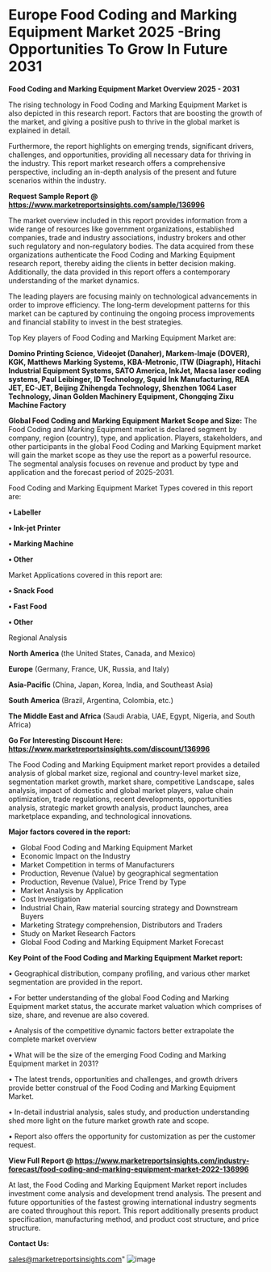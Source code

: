 # Europe Food Coding and Marking Equipment Market 2025 -Bring Opportunities To Grow In Future 2031

<Strong> Food Coding and Marking Equipment Market Overview 2025 - 2031</strong>

The rising technology in Food Coding and Marking Equipment Market is also depicted in this research report. Factors that are boosting the growth of the market, and giving a positive push to thrive in the global market is explained in detail.

Furthermore, the report highlights on emerging trends, significant drivers, challenges, and opportunities, providing all necessary data for thriving in the industry. This report market research offers a comprehensive perspective, including an in-depth analysis of the present and future scenarios within the industry.

<strong>Request Sample Report @ <a href=https://www.marketreportsinsights.com/sample/136996>https://www.marketreportsinsights.com/sample/136996</a></strong>

The market overview included in this report provides information from a wide range of resources like government organizations, established companies, trade and industry associations, industry brokers and other such regulatory and non-regulatory bodies. The data acquired from these organizations authenticate the Food Coding and Marking Equipment research report, thereby aiding the clients in better decision making. Additionally, the data provided in this report offers a contemporary understanding of the market dynamics.

The leading players are focusing mainly on technological advancements in order to improve efficiency. The long-term development patterns for this market can be captured by continuing the ongoing process improvements and financial stability to invest in the best strategies.

Top Key players of Food Coding and Marking Equipment Market are:

<strong>Domino Printing Science, Videojet (Danaher), Markem-Imaje (DOVER), KGK, Matthews Marking Systems, KBA-Metronic, ITW (Diagraph), Hitachi Industrial Equipment Systems, SATO America, InkJet, Macsa laser coding systems, Paul Leibinger, ID Technology, Squid Ink Manufacturing, REA JET, EC-JET, Beijing Zhihengda Technology, Shenzhen 1064 Laser Technology, Jinan Golden Machinery Equipment, Chongqing Zixu Machine Factory</strong>

<strong><b>Global Food Coding and Marking Equipment Market Scope and Size:</b></strong>
The Food Coding and Marking Equipment market is declared segment by company, region (country), type, and application. Players, stakeholders, and other participants in the global Food Coding and Marking Equipment market will gain the market scope as they use the report as a powerful resource. The segmental analysis focuses on revenue and product by type and application and the forecast period of 2025-2031.

Food Coding and Marking Equipment Market Types covered in this report are:

<strong>• Labeller

• Ink-jet Printer

• Marking Machine

• Other</strong>

Market Applications covered in this report are:

<strong>• Snack Food

• Fast Food

• Other</strong> 

Regional Analysis

<strong>North America</strong> (the United States, Canada, and Mexico)

<strong>Europe</strong> (Germany, France, UK, Russia, and Italy)

<strong>Asia-Pacific</strong> (China, Japan, Korea, India, and Southeast Asia)

<strong>South America</strong> (Brazil, Argentina, Colombia, etc.)

<strong>The Middle East and Africa</strong> (Saudi Arabia, UAE, Egypt, Nigeria, and South Africa)

<strong>Go For Interesting Discount Here: <a href=https://www.marketreportsinsights.com/discount/136996>https://www.marketreportsinsights.com/discount/136996</a></strong>

The Food Coding and Marking Equipment market report provides a detailed analysis of global market size, regional and country-level market size, segmentation market growth, market share, competitive Landscape, sales analysis, impact of domestic and global market players, value chain optimization, trade regulations, recent developments, opportunities analysis, strategic market growth analysis, product launches, area marketplace expanding, and technological innovations.

<strong><b>Major factors covered in the report:</b></strong>
<ul>
  <li>Global Food Coding and Marking Equipment Market </li>
  <li>Economic Impact on the Industry</li>
  <li>Market Competition in terms of Manufacturers</li>
  <li>Production, Revenue (Value) by geographical segmentation</li>
  <li>Production, Revenue (Value), Price Trend by Type</li>
  <li>Market Analysis by Application</li>
  <li>Cost Investigation</li>
  <li>Industrial Chain, Raw material sourcing strategy and Downstream Buyers</li>
  <li>Marketing Strategy comprehension, Distributors and Traders</li>
  <li>Study on Market Research Factors</li>
  <li>Global Food Coding and Marking Equipment Market Forecast</li>
</ul>

<strong><b>Key Point of the Food Coding and Marking Equipment Market report:</b></strong>

• Geographical distribution, company profiling, and various other market segmentation are provided in the report.

• For better understanding of the global Food Coding and Marking Equipment market status, the accurate market valuation which comprises of size, share, and revenue are also covered.

• Analysis of the competitive dynamic factors better extrapolate the complete market overview

• What will be the size of the emerging Food Coding and Marking Equipment market in 2031?

• The latest trends, opportunities and challenges, and growth drivers provide better construal of the Food Coding and Marking Equipment Market.

• In-detail industrial analysis, sales study, and production understanding shed more light on the future market growth rate and scope.

• Report also offers the opportunity for customization as per the customer request.

<strong><b>View Full Report @ <a href=https://www.marketreportsinsights.com/industry-forecast/food-coding-and-marking-equipment-market-2022-136996>https://www.marketreportsinsights.com/industry-forecast/food-coding-and-marking-equipment-market-2022-136996</a></b></strong>


At last, the Food Coding and Marking Equipment Market report includes investment come analysis and development trend analysis. The present and future opportunities of the fastest growing international industry segments are coated throughout this report. This report additionally presents product specification, manufacturing method, and product cost structure, and price structure.

<strong>Contact Us:</strong>

sales@marketreportsinsights.com"
![image](https://github.com/user-attachments/assets/1338df04-d7ef-4cfb-8ffc-9307166316ae)
